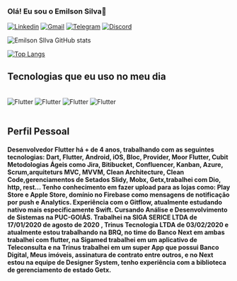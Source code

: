 ### Olá! Eu sou  o Emilson Silva👋

[![Linkedin](https://img.shields.io/badge/LinkedIn-0077B5?style=for-the-badge&logo=linkedin&logoColor=white)](https://www.linkedin.com/in/emilson-silva-2b324015a/)
[![Gmail](https://img.shields.io/badge/Gmail-D14836?style=for-the-badge&logo=gmail&logoColor=white)](https://mail.google.com/mail/u/0/#inbox?compose=new)
[![Telegram](https://img.shields.io/badge/Telegram-2CA5E0?style=for-the-badge&logo=telegram&logoColor=white)](https://web.telegram.org/k/)
[![Discord](https://img.shields.io/badge/Discord-7289DA?style=for-the-badge&logo=discord&logoColor=white)](https://discord.com/channels/@me)


![Emilson SIlva GitHub stats](https://github-readme-stats.vercel.app/api?username=emilson-silva&show_icons=true&theme=dracula)

[![Top Langs](https://github-readme-stats.vercel.app/api/top-langs/?username=emilson-silva)](https://github.com/emilson-silva)





## Tecnologias que eu uso no meu dia

<div style="display: inline_block"><br/>
  <img align="center" alt="Flutter" src=https://img.shields.io/badge/Flutter-02569B?style=for-the-badge&logo=flutter&logoColor=white/>
    <img align="center" alt="Flutter" src=https://img.shields.io/badge/Dart-0175C2?style=for-the-badge&logo=dart&logoColor=white>
    <img align="center" alt="Flutter" src=https://img.shields.io/badge/Node.js-43853D?style=for-the-badge&logo=node.js&logoColor=white>
    <img align="center" alt="Flutter" src=https://img.shields.io/badge/Kotlin-0095D5?&style=for-the-badge&logo=kotlin&logoColor=white>
</div><br/>

## Perfil Pessoal
#### Desenvolvedor Flutter há + de 4 anos, trabalhando com as seguintes tecnologias: Dart, Flutter, Android, iOS, Bloc, Provider, Moor Flutter, Cubit Metodologias Ágeis como Jira, Bitibucket, Confluencer, Kanban, Azure, Scrum,arquiteturs MVC, MVVM, Clean Architecture, Clean Code,gerenciamentos de Setados Slidy, Mobx, Getx,trabalhei com Dio, http, rest... Tenho conhecimento em fazer  upload para as lojas como: Play Store e Apple Store, domínio no Firebase como mensagens de notificação por push e Analytics. Experiência com o Gitflow, atualmente estudando nativo mais especificamente Swift. Cursando Análise e Desenvolvimento de Sistemas na PUC-GOIÁS. Trabalhei na SIGA SERICE LTDA de 17/01/2020 de agosto de 2020 , Trinus Tecnologia LTDA de 03/02/2020 e atualmente estou trabalhando na BRQ, no time do Banco Next em ambas trabalhei com flutter, na Sigamed trabalhei em um aplicativo de Teleconsulta e na Trinus trabalhei em um super App que possui Banco Digital, Meus imóveis, assinatura de contrato entre outros, e no Next estou na equipe de Designer System, tenho experiência com a biblioteca de gerenciamento de estado Getx.

